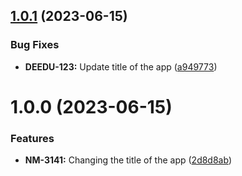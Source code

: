 ## [1.0.1](https://github.com/shenky1/Semantic-Release-Angular/compare/v1.0.0...v1.0.1) (2023-06-15)


### Bug Fixes

* **DEEDU-123:** Update title of the app ([a949773](https://github.com/shenky1/Semantic-Release-Angular/commit/a94977377ec7bbdfe4cb1942a3453d2332e9ae10))

# 1.0.0 (2023-06-15)


### Features

* **NM-3141:** Changing the title of the app ([2d8d8ab](https://github.com/shenky1/Semantic-Release-Angular/commit/2d8d8ab658d8e09a76e9de24b00eeef7f43d9252))
